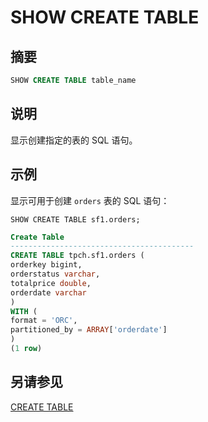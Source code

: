 
# SHOW CREATE TABLE

## 摘要

``` sql
SHOW CREATE TABLE table_name
```

## 说明

显示创建指定的表的 SQL 语句。

## 示例

显示可用于创建 `orders` 表的 SQL 语句：

    SHOW CREATE TABLE sf1.orders;

``` sql
Create Table
-----------------------------------------
CREATE TABLE tpch.sf1.orders (
orderkey bigint,
orderstatus varchar,
totalprice double,
orderdate varchar
)
WITH (
format = 'ORC',
partitioned_by = ARRAY['orderdate']
)
(1 row)
```

## 另请参见

[CREATE TABLE](./create-table.md)